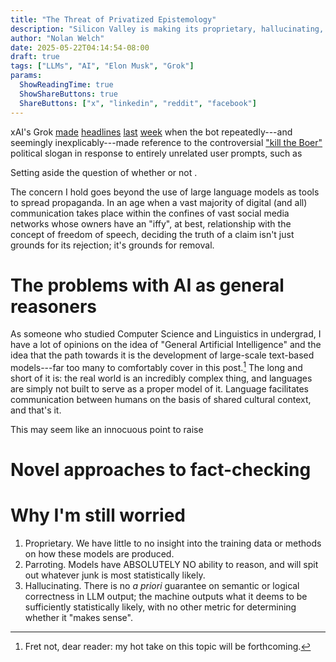 ```yaml
---
title: "The Threat of Privatized Epistemology"
description: "Silicon Valley is making its proprietary, hallucinating, parroting homunculi the sole arbiters of truth. What could go wrong?"
author: "Nolan Welch"
date: 2025-05-22T04:14:54-08:00
draft: true
tags: ["LLMs", "AI", "Elon Musk", "Grok"]
params:
  ShowReadingTime: true
  ShowShareButtons: true
  ShareButtons: ["x", "linkedin", "reddit", "facebook"]
---
```


xAI's Grok [made](https://www.rollingstone.com/culture/culture-news/elon-musk-x-grok-white-genocide-holocaust-1235341267/) [headlines](https://www.readtpa.com/p/the-grok-white-genocide-incident) [last](https://www.cnn.com/2025/05/20/business/grok-genocide-ai-nightcap) [week](https://techcrunch.com/2025/05/14/grok-is-unpromptedly-telling-x-users-about-south-african-genocide/) when the bot repeatedly---and seemingly inexplicably---made reference to the controversial ["kill the Boer"](https://en.wikipedia.org/wiki/Dubul'_ibhunu) political slogan in response to entirely unrelated user prompts, such as

Setting aside the question of whether or not .

The concern I hold goes beyond the use of large language models as tools to spread propaganda. In an age when a vast majority of digital (and all) communication takes place within the confines of vast social media networks whose owners have an "iffy", at best, relationship with the concept of freedom of speech, deciding the truth of a claim isn't just grounds for its rejection; it's grounds for removal.

# The problems with AI as general reasoners

As someone who studied Computer Science and Linguistics in undergrad, I have a lot of opinions on the idea of "General Artificial Intelligence" and the idea that the path towards it is the development of large-scale text-based models---far too many to comfortably cover in this post.[^1] The long and short of it is: the real world is an incredibly complex thing, and languages are simply not built to serve as a proper model of it. Language facilitates communication between humans on the basis of shared cultural context, and that's it.

This may seem like an innocuous point to raise

# Novel approaches to fact-checking

# Why I'm still worried

1. Proprietary. We have little to no insight into the training data or methods on how these models are produced.
2. Parroting. Models have ABSOLUTELY NO ability to reason, and will spit out whatever junk is most statistically likely.
3. Hallucinating. There is no _a priori_ guarantee on semantic or logical correctness in LLM output; the machine outputs what it deems to be sufficiently statistically likely, with no other metric for determining whether it "makes sense".

[^1]: Fret not, dear reader: my hot take on this topic will be forthcoming.
